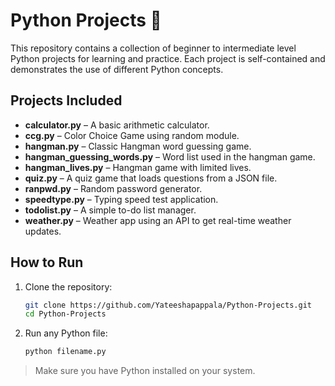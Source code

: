 # Python Projects 🐍

This repository contains a collection of beginner to intermediate level Python projects for learning and practice. Each project is self-contained and demonstrates the use of different Python concepts.

## Projects Included

- **calculator.py** – A basic arithmetic calculator.
- **ccg.py** – Color Choice Game using random module.
- **hangman.py** – Classic Hangman word guessing game.
- **hangman_guessing_words.py** – Word list used in the hangman game.
- **hangman_lives.py** – Hangman game with limited lives.
- **quiz.py** – A quiz game that loads questions from a JSON file.
- **ranpwd.py** – Random password generator.
- **speedtype.py** – Typing speed test application.
- **todolist.py** – A simple to-do list manager.
- **weather.py** – Weather app using an API to get real-time weather updates.

## How to Run

1. Clone the repository:
   ```bash
   git clone https://github.com/Yateeshapappala/Python-Projects.git
   cd Python-Projects


2. Run any Python file:

   ```bash
   python filename.py
   ```

> Make sure you have Python installed on your system.

